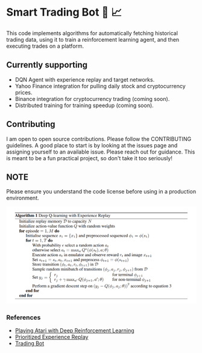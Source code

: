 # Smart Trading Bot 🤖 📈
This code implements algorithms for automatically fetching historical trading data, using it to train a reinforcement
learning agent, and then executing trades on a platform.

## Currently supporting
 - DQN Agent with experience replay and target networks.
 - Yahoo Finance integration for pulling daily stock and cryptocurrency prices.
 - Binance integration for cryptocurrency trading (coming soon).
 - Distributed training for training speedup (coming soon).

## Contributing
I am open to open source contributions. Please follow the CONTRIBUTING guidelines.
A good place to start is by looking at the issues page and assigning yourself to an available issue.
Please reach out for guidance. This is meant to be a fun practical project, so don't take it too seriously!

## NOTE
Please ensure you understand the code license before using in a production environment.

<img src="DQN.png" alt="drawing" width="700"/>

### References
- [Playing Atari with Deep Reinforcement Learning](https://arxiv.org/abs/1312.5602)
- [Prioritized Experience Replay](https://arxiv.org/abs/1511.05952)
- [Trading Bot](https://github.com/pskrunner14/trading-bot)

